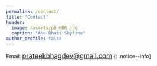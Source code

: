 ```yaml
---
permalink: /contact/
title: "Contact"
header:
  image: /assets/pb_HDR.jpg
  caption: "Abu Dhabi Skyline"
author_profile: false
---
```


Email: <font size="4">prateekbhagdev@gmail.com</font>
{: .notice--info}

